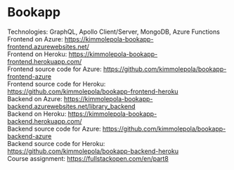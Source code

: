 # Bookapp

Technologies: GraphQL, Apollo Client/Server, MongoDB, Azure Functions <br />
Frontend on Azure: https://kimmolepola-bookapp-frontend.azurewebsites.net/ <br />
Frontend on Heroku: https://kimmolepola-bookapp-frontend.herokuapp.com/ <br />
Frontend source code for Azure: https://github.com/kimmolepola/bookapp-frontend-azure <br /> 
Frontend source code for Heroku: https://github.com/kimmolepola/bookapp-frontend-heroku <br /> 
Backend on Azure: https://kimmolepola-bookapp-backend.azurewebsites.net/library_backend <br />
Backend on Heroku: https://kimmolepola-bookapp-backend.herokuapp.com/ <br />
Backend source code for Azure: https://github.com/kimmolepola/bookapp-backend-azure <br />
Backend source code for Heroku: https://github.com/kimmolepola/bookapp-backend-heroku <br />
Course assignment: https://fullstackopen.com/en/part8 <br />